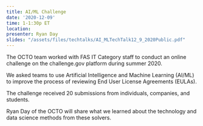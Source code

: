 ```yaml
---
title: AI/ML Challenge
date: '2020-12-09'
time: 1-1:30p ET
location:
presenter: Ryan Day
slides: "/assets/files/techtalks/AI_MLTechTalk12_9_2020Public.pdf"
---
```


The OCTO team worked with FAS IT Category staff to conduct an online challenge on the challenge.gov platform during summer 2020.

We asked teams to use Artificial Intelligence and Machine Learning (AI/ML) to improve the process of reviewing End User License Agreements (EULAs).

The challenge received 20 submissions from individuals, companies, and students.

Ryan Day of the OCTO will share what we learned about the technology and data science methods from these solvers.
